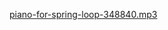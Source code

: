 [piano-for-spring-loop-348840.mp3](https://github.com/user-attachments/files/22991667/piano-for-spring-loop-348840.mp3)
